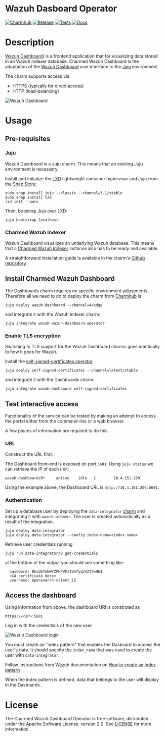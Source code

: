 <!-- vale Canonical.007-Headings-sentence-case = NO -->
# Wazuh Dasboard Operator
<!-- vale Canonical.007-Headings-sentence-case = YES -->

[![Charmhub](https://charmhub.io/wazuh-dashboard/badge.svg)](https://charmhub.io/wazuh-dashboard)
[![Release](https://github.com/canonical/wazuh-dashboard-operator/actions/workflows/release.yaml/badge.svg)](https://github.com/canonical/wazuh-dashboard-operator/actions/workflows/release.yaml)
[![Tests](https://github.com/canonical/wazuh-dashboard-operator/actions/workflows/ci.yaml/badge.svg?branch=main)](https://github.com/canonical/wazuh-dashboard-operator/actions/workflows/ci.yaml)
[![Docs](https://github.com/canonical/wazuh-dashboard-operator/actions/workflows/sync_docs.yaml/badge.svg)](https://github.com/canonical/wazuh-dashboard-operator/actions/workflows/sync_docs.yaml)



[//]: # (<h1 align="center">)
[//]: # (  <a href="https://wazuh.com/">)
[//]: # (    <img src="https://wazuh.com/uploads/2022/05/WAZUH.png" alt="Wazuh" />)
[//]: # (  </a>)
[//]: # (  <br />)
[//]: # (</h1>)

# Description

[Wazuh Dashboard](https://documentation.wazuh.com/current/user-manual/wazuh-dashboard/)) 
is a frontend application that for visualizing data stored in an Wazuh Indexer
database. Charmed Wazuh Dashboard is the adaptation of the 
[Wazuh Dashboard](https://documentation.wazuh.com/current/user-manual/wazuh-dashboard/) 
user interface to the [Juju](https://juju.is/) environment.

The charm supports access via:

 - HTTPS (typically for direct access)
 - HTTP (load-balancing) 

![Wazuh Dashboard](./docs/opensearch_dashboard.png)

# Usage

## Pre-requisites

### Juju

Wazuh Dashboard is a Juju charm. This means that an existing Juju environment is necessary.

Install and initialize the [LXD](https://canonical.com/lxd) 
lightweight container hypervisor and Juju from the [Snap Store](https://snapcraft.io/store):

```shell
sudo snap install juju --classic --channel=3.1/stable
sudo snap install lxd
lxd init --auto
```
Then, boostrap Juju over LXD:
```shell
juju bootstrap localhost
```

<!-- vale Canonical.007-Headings-sentence-case = NO -->
### Charmed Wazuh Indexer
<!-- vale Canonical.007-Headings-sentence-case = YES -->

Wazuh Dashboard visualizes an underlying Wazuh database.
This means that a [Charmed Wazuh Indexer](https://charmhub.io/wazuh-indexer/)
instance also has to be ready and available.

A straightforward installation guide is available in the charm's 
[Github repository](https://github.com/canonical/wazuh-indexer-operator?tab=readme-ov-file#usage).

<!-- vale Canonical.007-Headings-sentence-case = NO -->
## Install Charmed Wazuh Dashboard
<!-- vale Canonical.007-Headings-sentence-case = YES -->

The Dashboards charm requires no specific environment adjustments.
Therefore all we need to do to deploy the charm from [Charmhub](https://charmhub.io/wazuh-dashboard) is 

```shell
juju deploy wazuh-dashboard --channel=4/edge
```
and integrate it with the Wazuh Indexer charm:
```shell
juju integrate wazuh wazuh-dashboard-operator
```

### Enable TLS encryption

Switching to TLS support for the Wazuh Dashboard charms goes identically to
how it goes for Wazuh.

Install the 
[self-signed-certificates operator](https://github.com/canonical/self-signed-certificates-operator)

```shell
juju deploy self-signed-certificates --channel=latest/stable
```
and integrate it with the Dashboards charm

```shell
juju integrate wazuh-dashboard self-signed-certificates
```

## Test interactive access

Functionality of the service can be tested by making an attempt to access the
portal either from the command-line or a web browser.

A few pieces of information are required to do this.

<!-- vale Canonical.007-Headings-sentence-case = NO -->
### URL
<!-- vale Canonical.007-Headings-sentence-case = YES -->

Construct the URL first.

The Dashboard front-end is exposed on port `5601`. Using `juju status` we can
retrieve the IP of each unit:

```shell
wazuh-dashboard/0*     active    idle   1        10.4.151.209              
```

Using the example above, the Dashboard URL is `http://10.4.151.209:5601`.


### Authentication

Set up a database user by deploying the `data-integrator` [charm](https://charmhub.io/data-integrator)
and integrating it with `wazuh-indexer`. The user is created automatically as a result of the integration.

```shell
juju deploy data-integrator
juju deploy data-integrator --config index-name=<index_name>
```

Retrieve user credentials running

```shell
juju run data-integrator/0 get-credentials
```
at the bottom of the output you should see something like:

```text
  password: 8kubD7nbWYZFHPVEzIVmTyqV42I7wHb4
  <CA certificate here>
  username: opensearch-client_15
```

## Access the dashboard

Using information from above, the dashboard URI is construted as 

```text
https://<IP>:5601
```

Log in with the credentials of the new user.

![Wazuh Dashboard login](./docs/opensearch_dashboard_login.png)

You must create an "index pattern" that enables the Dasboard to access the user's data.
It should specify the `index_name` that was used to create the user with `data-integrator`.

Follow instructions from Wazuh documentation on 
[How to create an index pattern](https://documentation.wazuh.com/current/user-manual/wazuh-indexer/wazuh-indexer-indices.html)

When the index pattern is defined, data that belongs to the user will display in the Dasboards.


# License

The Charmed Wazuh Dashboard Operator is free software, distributed under the Apache
Software License, version 2.0. See [LICENSE](./LICENSE) for more information.

